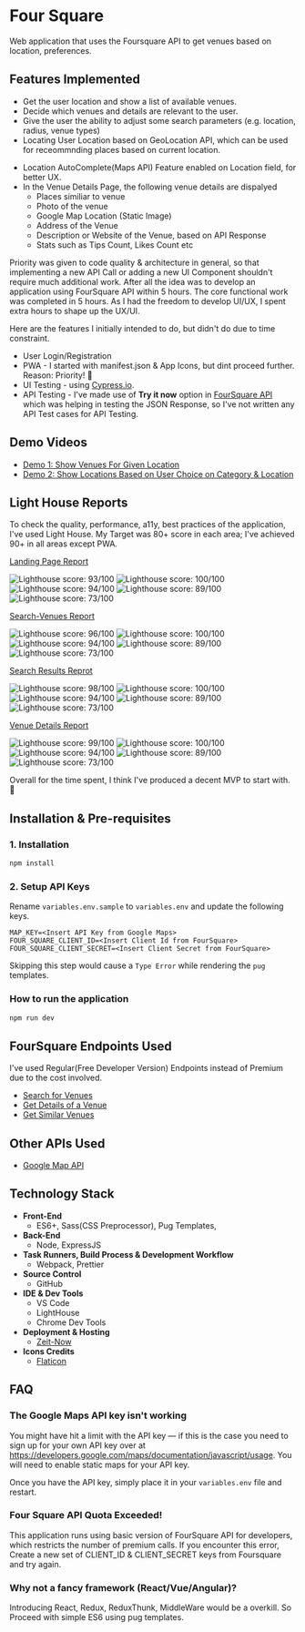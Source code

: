 # Four Square

Web application that uses the Foursquare API to get venues based on location, preferences.

## Features Implemented

- Get the user location and show a list of available venues.
- Decide which venues and details are relevant to the user.
- Give the user the ability to adjust some search parameters (e.g. location, radius, venue types)
- Locating User Location based on GeoLocation API, which can be used for receommnding places based on current location.

* Location AutoComplete(Maps API) Feature enabled on Location field, for better UX.
* In the Venue Details Page, the following venue details are dispalyed
  - Places similiar to venue
  - Photo of the venue
  - Google Map Location (Static Image)
  - Address of the Venue
  - Description or Website of the Venue, based on API Response
  - Stats such as Tips Count, Likes Count etc

Priority was given to code quality & architecture in general, so that implementing a new API Call or adding a new UI Component shouldn't require much additional work. After all the idea was to develop an application using FourSquare API within 5 hours. The core functional work was completed in 5 hours. As I had the freedom to develop UI/UX, I spent extra hours to shape up the UX/UI.

Here are the features I initially intended to do, but didn't do due to time constraint.

- User Login/Registration
- PWA - I started with manifest.json & App Icons, but dint proceed further. Reason: Priority! 🙂
- UI Testing - using [Cypress.io](https://www.cypress.io/).
- API Testing - I've made use of **Try it now** option in [FourSquare API](https://developer.foursquare.com/docs/api/getting-started) which was helping in testing the JSON Response, so I've not written any API Test cases for API Testing.

## Demo Videos

- [Demo 1: Show Venues For Given Location](https://youtu.be/mfRo2okyzTw)
- [Demo 2: Show Locations Based on User Choice on Category & Location](https://youtu.be/vePZcJFRV2U)

## Light House Reports

To check the quality, performance, a11y, best practices of the application, I've used Light House.
My Target was 80+ score in each area; I've achieved 90+ in all areas except PWA.

[Landing Page Report](https://bit.ly/fs-landing-report)

![Lighthouse score: 93/100](https://lighthouse-badge.appspot.com/?score=93&compact&category=Performance)
![Lighthouse score: 100/100](https://lighthouse-badge.appspot.com/?score=100&compact&category=A11y)
![Lighthouse score: 94/100](https://lighthouse-badge.appspot.com/?score=94&compact&category=BestPractices)
![Lighthouse score: 89/100](https://lighthouse-badge.appspot.com/?score=89&compact&category=SEO)
![Lighthouse score: 73/100](https://lighthouse-badge.appspot.com/?score=73&compact&category=PWA)

[Search-Venues Report](https://bit.ly/fs-search-report)

![Lighthouse score: 96/100](https://lighthouse-badge.appspot.com/?score=96&compact&category=Performance)
![Lighthouse score: 100/100](https://lighthouse-badge.appspot.com/?score=100&compact&category=A11y)
![Lighthouse score: 94/100](https://lighthouse-badge.appspot.com/?score=94&compact&category=BestPractices)
![Lighthouse score: 89/100](https://lighthouse-badge.appspot.com/?score=89&compact&category=SEO)
![Lighthouse score: 73/100](https://lighthouse-badge.appspot.com/?score=73&compact&category=PWA)

[Search Results Reprot](https://bit.ly/fs-search-results-report)

![Lighthouse score: 98/100](https://lighthouse-badge.appspot.com/?score=98&compact&category=Performance)
![Lighthouse score: 100/100](https://lighthouse-badge.appspot.com/?score=100&compact&category=A11y)
![Lighthouse score: 94/100](https://lighthouse-badge.appspot.com/?score=94&compact&category=BestPractices)
![Lighthouse score: 89/100](https://lighthouse-badge.appspot.com/?score=89&compact&category=SEO)
![Lighthouse score: 73/100](https://lighthouse-badge.appspot.com/?score=73&compact&category=PWA)

[Venue Details Report](https://bit.ly/fs-venue-report)

![Lighthouse score: 99/100](https://lighthouse-badge.appspot.com/?score=99&compact&category=Performance)
![Lighthouse score: 100/100](https://lighthouse-badge.appspot.com/?score=100&compact&category=A11y)
![Lighthouse score: 94/100](https://lighthouse-badge.appspot.com/?score=94&compact&category=BestPractices)
![Lighthouse score: 89/100](https://lighthouse-badge.appspot.com/?score=89&compact&category=SEO)
![Lighthouse score: 73/100](https://lighthouse-badge.appspot.com/?score=73&compact&category=PWA)

Overall for the time spent, I think I've produced a decent MVP to start with. 🙂

## Installation & Pre-requisites

### 1. Installation

```bash
npm install
```

### 2. Setup API Keys

Rename `variables.env.sample` to `variables.env` and update the following keys.

```
MAP_KEY=<Insert API Key from Google Maps>
FOUR_SQUARE_CLIENT_ID=<Insert Client Id from FourSquare>
FOUR_SQUARE_CLIENT_SECRET=<Insert Client Secret from FourSquare>
```

Skipping this step would cause a `Type Error` while rendering the `pug` templates.

### How to run the application

```bash
npm run dev
```

## FourSquare Endpoints Used

I've used Regular(Free Developer Version) Endpoints instead of Premium due to the cost involved.

- [Search for Venues](https://developer.foursquare.com/docs/api/venues/search)
- [Get Details of a Venue](https://developer.foursquare.com/docs/api/venues/details)
- [Get Similar Venues](https://developer.foursquare.com/docs/api/venues/similar)

## Other APIs Used

- [Google Map API](https://console.cloud.google.com/google/maps-apis)

## Technology Stack

- **Front-End**
  - ES6+, Sass(CSS Preprocessor), Pug Templates,
- **Back-End**
  - Node, ExpressJS
- **Task Runners, Build Process & Development Workflow**
  - Webpack, Prettier
- **Source Control**
  - GitHub
- **IDE & Dev Tools**
  - VS Code
  - LightHouse
  - Chrome Dev Tools
- **Deployment & Hosting**
  - [Zeit-Now](https://zeit.co/now)
- **Icons Credits**
  - [Flaticon](https://www.flaticon.com/)

## FAQ

### The Google Maps API key isn't working

You might have hit a limit with the API key — if this is the case you need to sign up for your own API key over at <https://developers.google.com/maps/documentation/javascript/usage>.
You will need to enable static maps for your API key.

Once you have the API key, simply place it in your `variables.env` file and restart.

### Four Square API Quota Exceeded!

This application runs using basic version of FourSquare API for developers, which restricts the number of premium calls.
If you encounter this error, Create a new set of CLIENT_ID & CLIENT_SECRET keys from Foursquare and try again.

### Why not a fancy framework (React/Vue/Angular)?

Introducing React, Redux, ReduxThunk, MiddleWare would be a overkill. So Proceed with simple ES6 using pug templates.
